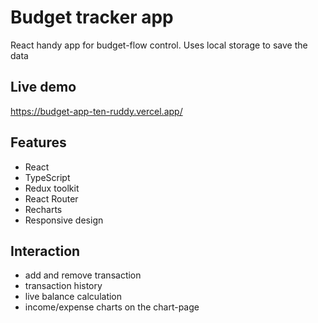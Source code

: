 # Budget tracker app

React handy app for budget-flow control. Uses local storage to save the data

## Live demo
https://budget-app-ten-ruddy.vercel.app/

## Features

- React
- TypeScript
- Redux toolkit
- React Router
- Recharts
- Responsive design

## Interaction

- add and remove transaction
- transaction history
- live balance calculation
- income/expense charts on the chart-page
